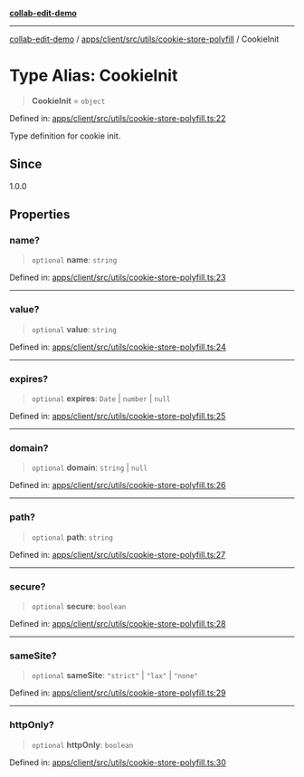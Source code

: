[**collab-edit-demo**](../../../../../../README.md)

***

[collab-edit-demo](../../../../../../README.md) / [apps/client/src/utils/cookie-store-polyfill](../README.md) / CookieInit

# Type Alias: CookieInit

> **CookieInit** = `object`

Defined in: [apps/client/src/utils/cookie-store-polyfill.ts:22](https://github.com/austyle-io/pub-sub-demo/blob/00b2f1e9b947d5e964db5c3be9502513c4374263/apps/client/src/utils/cookie-store-polyfill.ts#L22)

Type definition for cookie init.

## Since

1.0.0

## Properties

### name?

> `optional` **name**: `string`

Defined in: [apps/client/src/utils/cookie-store-polyfill.ts:23](https://github.com/austyle-io/pub-sub-demo/blob/00b2f1e9b947d5e964db5c3be9502513c4374263/apps/client/src/utils/cookie-store-polyfill.ts#L23)

***

### value?

> `optional` **value**: `string`

Defined in: [apps/client/src/utils/cookie-store-polyfill.ts:24](https://github.com/austyle-io/pub-sub-demo/blob/00b2f1e9b947d5e964db5c3be9502513c4374263/apps/client/src/utils/cookie-store-polyfill.ts#L24)

***

### expires?

> `optional` **expires**: `Date` \| `number` \| `null`

Defined in: [apps/client/src/utils/cookie-store-polyfill.ts:25](https://github.com/austyle-io/pub-sub-demo/blob/00b2f1e9b947d5e964db5c3be9502513c4374263/apps/client/src/utils/cookie-store-polyfill.ts#L25)

***

### domain?

> `optional` **domain**: `string` \| `null`

Defined in: [apps/client/src/utils/cookie-store-polyfill.ts:26](https://github.com/austyle-io/pub-sub-demo/blob/00b2f1e9b947d5e964db5c3be9502513c4374263/apps/client/src/utils/cookie-store-polyfill.ts#L26)

***

### path?

> `optional` **path**: `string`

Defined in: [apps/client/src/utils/cookie-store-polyfill.ts:27](https://github.com/austyle-io/pub-sub-demo/blob/00b2f1e9b947d5e964db5c3be9502513c4374263/apps/client/src/utils/cookie-store-polyfill.ts#L27)

***

### secure?

> `optional` **secure**: `boolean`

Defined in: [apps/client/src/utils/cookie-store-polyfill.ts:28](https://github.com/austyle-io/pub-sub-demo/blob/00b2f1e9b947d5e964db5c3be9502513c4374263/apps/client/src/utils/cookie-store-polyfill.ts#L28)

***

### sameSite?

> `optional` **sameSite**: `"strict"` \| `"lax"` \| `"none"`

Defined in: [apps/client/src/utils/cookie-store-polyfill.ts:29](https://github.com/austyle-io/pub-sub-demo/blob/00b2f1e9b947d5e964db5c3be9502513c4374263/apps/client/src/utils/cookie-store-polyfill.ts#L29)

***

### httpOnly?

> `optional` **httpOnly**: `boolean`

Defined in: [apps/client/src/utils/cookie-store-polyfill.ts:30](https://github.com/austyle-io/pub-sub-demo/blob/00b2f1e9b947d5e964db5c3be9502513c4374263/apps/client/src/utils/cookie-store-polyfill.ts#L30)
